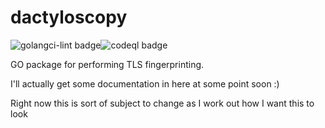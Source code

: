 # dactyloscopy 
![golangci-lint badge](https://github.com/LeeBrotherston/dactyloscopy/workflows/golangci-lint/badge.svg)![codeql badge](https://github.com/LeeBrotherston/dactyloscopy/workflows/CodeQL/badge.svg)

GO package for performing TLS fingerprinting.

I'll actually get some documentation in here at some point soon :)

Right now this is sort of subject to change as I work out how I want this to look